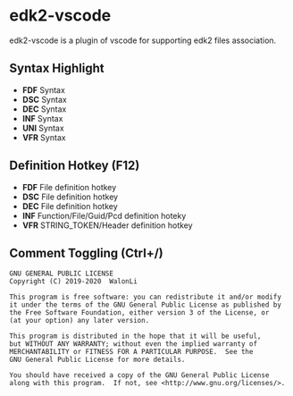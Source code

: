# edk2-vscode
edk2-vscode is a plugin of vscode for supporting edk2 files association.

## Syntax Highlight
* **FDF** Syntax
* **DSC** Syntax
* **DEC** Syntax
* **INF** Syntax
* **UNI** Syntax
* **VFR** Syntax

## Definition Hotkey (F12)
* **FDF** File definition hotkey
* **DSC** File definition hotkey
* **DEC** File definition hotkey
* **INF** Function/File/Guid/Pcd definition hoteky
* **VFR** STRING_TOKEN/Header definition hotkey

## Comment Toggling (Ctrl+/)

```
GNU GENERAL PUBLIC LICENSE
Copyright (C) 2019-2020  WalonLi

This program is free software: you can redistribute it and/or modify
it under the terms of the GNU General Public License as published by
the Free Software Foundation, either version 3 of the License, or
(at your option) any later version.

This program is distributed in the hope that it will be useful,
but WITHOUT ANY WARRANTY; without even the implied warranty of
MERCHANTABILITY or FITNESS FOR A PARTICULAR PURPOSE.  See the
GNU General Public License for more details.

You should have received a copy of the GNU General Public License
along with this program.  If not, see <http://www.gnu.org/licenses/>.
```
